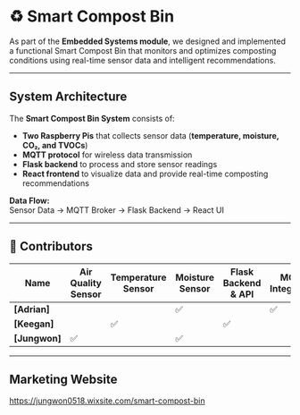 # ♻️ Smart Compost Bin

As part of the **Embedded Systems module**, we designed and implemented a functional Smart Compost Bin that monitors and optimizes composting conditions using real-time sensor data and intelligent recommendations. 

---
## System Architecture
The **Smart Compost Bin System** consists of:  
- **Two Raspberry Pis** that collects sensor data (**temperature, moisture, CO₂, and TVOCs**)
- **MQTT protocol** for wireless data transmission
- **Flask backend** to process and store sensor readings
- **React frontend** to visualize data and provide real-time composting recommendations  

**Data Flow:**  
Sensor Data →  MQTT Broker → Flask Backend → React UI

---

## 📝 Contributors

| Name            | Air Quality Sensor | Temperature Sensor | Moisture Sensor | Flask Backend & API | MQTT Integration | React Frontend | Documentation |
|----------------|------------------|-------------------|------------------|----------------|----------------|---------------|---------------|
| **[Adrian]**   |                  |                   | ✅                    |               | ✅              | ✅            | ✅
| **[Keegan]**   |                  | ✅                |                     | ✅              |                | ✅            | ✅
| **[Jungwon]**  | ✅               |                   | ✅                   |               |                | ✅            | ✅

---
## Marketing Website

https://jungwon0518.wixsite.com/smart-compost-bin
